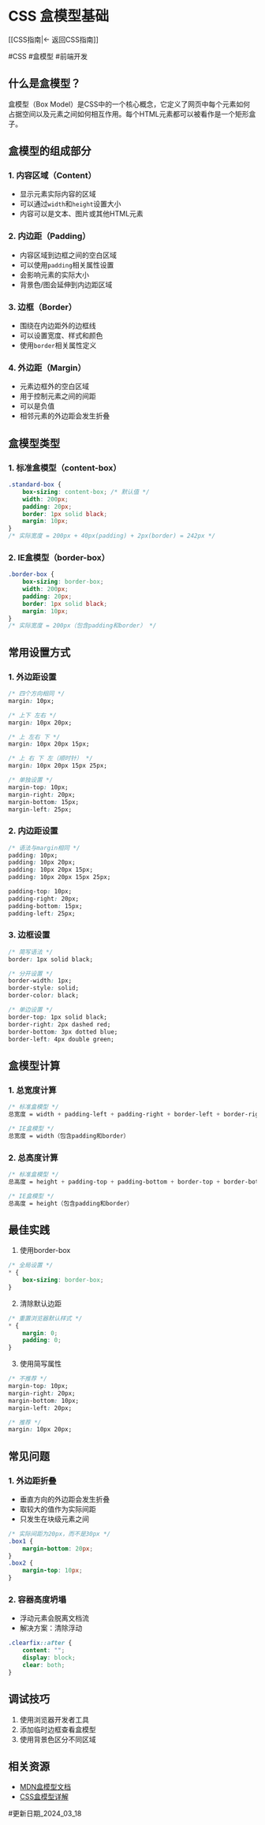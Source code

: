 # CSS 盒模型基础

[[CSS指南|← 返回CSS指南]]

#CSS #盒模型 #前端开发

## 什么是盒模型？
盒模型（Box Model）是CSS中的一个核心概念，它定义了网页中每个元素如何占据空间以及元素之间如何相互作用。每个HTML元素都可以被看作是一个矩形盒子。

## 盒模型的组成部分

### 1. 内容区域（Content）
- 显示元素实际内容的区域
- 可以通过`width`和`height`设置大小
- 内容可以是文本、图片或其他HTML元素

### 2. 内边距（Padding）
- 内容区域到边框之间的空白区域
- 可以使用`padding`相关属性设置
- 会影响元素的实际大小
- 背景色/图会延伸到内边距区域

### 3. 边框（Border）
- 围绕在内边距外的边框线
- 可以设置宽度、样式和颜色
- 使用`border`相关属性定义

### 4. 外边距（Margin）
- 元素边框外的空白区域
- 用于控制元素之间的间距
- 可以是负值
- 相邻元素的外边距会发生折叠

## 盒模型类型

### 1. 标准盒模型（content-box）
```css
.standard-box {
    box-sizing: content-box; /* 默认值 */
    width: 200px;
    padding: 20px;
    border: 1px solid black;
    margin: 10px;
}
/* 实际宽度 = 200px + 40px(padding) + 2px(border) = 242px */
```

### 2. IE盒模型（border-box）
```css
.border-box {
    box-sizing: border-box;
    width: 200px;
    padding: 20px;
    border: 1px solid black;
    margin: 10px;
}
/* 实际宽度 = 200px（包含padding和border） */
```

## 常用设置方式

### 1. 外边距设置
```css
/* 四个方向相同 */
margin: 10px;

/* 上下 左右 */
margin: 10px 20px;

/* 上 左右 下 */
margin: 10px 20px 15px;

/* 上 右 下 左（顺时针） */
margin: 10px 20px 15px 25px;

/* 单独设置 */
margin-top: 10px;
margin-right: 20px;
margin-bottom: 15px;
margin-left: 25px;
```

### 2. 内边距设置
```css
/* 语法与margin相同 */
padding: 10px;
padding: 10px 20px;
padding: 10px 20px 15px;
padding: 10px 20px 15px 25px;

padding-top: 10px;
padding-right: 20px;
padding-bottom: 15px;
padding-left: 25px;
```

### 3. 边框设置
```css
/* 简写语法 */
border: 1px solid black;

/* 分开设置 */
border-width: 1px;
border-style: solid;
border-color: black;

/* 单边设置 */
border-top: 1px solid black;
border-right: 2px dashed red;
border-bottom: 3px dotted blue;
border-left: 4px double green;
```

## 盒模型计算

### 1. 总宽度计算
```css
/* 标准盒模型 */
总宽度 = width + padding-left + padding-right + border-left + border-right

/* IE盒模型 */
总宽度 = width（包含padding和border）
```

### 2. 总高度计算
```css
/* 标准盒模型 */
总高度 = height + padding-top + padding-bottom + border-top + border-bottom

/* IE盒模型 */
总高度 = height（包含padding和border）
```

## 最佳实践

1. 使用border-box
```css
/* 全局设置 */
* {
    box-sizing: border-box;
}
```

2. 清除默认边距
```css
/* 重置浏览器默认样式 */
* {
    margin: 0;
    padding: 0;
}
```

3. 使用简写属性
```css
/* 不推荐 */
margin-top: 10px;
margin-right: 20px;
margin-bottom: 10px;
margin-left: 20px;

/* 推荐 */
margin: 10px 20px;
```

## 常见问题

### 1. 外边距折叠
- 垂直方向的外边距会发生折叠
- 取较大的值作为实际间距
- 只发生在块级元素之间

```css
/* 实际间距为20px，而不是30px */
.box1 {
    margin-bottom: 20px;
}
.box2 {
    margin-top: 10px;
}
```

### 2. 容器高度坍塌
- 浮动元素会脱离文档流
- 解决方案：清除浮动

```css
.clearfix::after {
    content: "";
    display: block;
    clear: both;
}
```

## 调试技巧
1. 使用浏览器开发者工具
2. 添加临时边框查看盒模型
3. 使用背景色区分不同区域

## 相关资源
- [MDN盒模型文档](https://developer.mozilla.org/zh-CN/docs/Web/CSS/CSS_Box_Model)
- [CSS盒模型详解](https://developer.mozilla.org/zh-CN/docs/Learn/CSS/Building_blocks/The_box_model)

#更新日期_2024_03_18 